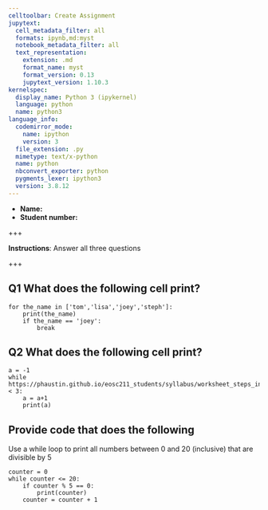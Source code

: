 ```yaml
---
celltoolbar: Create Assignment
jupytext:
  cell_metadata_filter: all
  formats: ipynb,md:myst
  notebook_metadata_filter: all
  text_representation:
    extension: .md
    format_name: myst
    format_version: 0.13
    jupytext_version: 1.10.3
kernelspec:
  display_name: Python 3 (ipykernel)
  language: python
  name: python3
language_info:
  codemirror_mode:
    name: ipython
    version: 3
  file_extension: .py
  mimetype: text/x-python
  name: python
  nbconvert_exporter: python
  pygments_lexer: ipython3
  version: 3.8.12
---
```


- **Name:**
- **Student number:**

+++

**Instructions**:  Answer all three questions

+++

## Q1  What does the following cell print?

```{code-cell} ipython3
for the_name in ['tom','lisa','joey','steph']:
    print(the_name)
    if the_name == 'joey':
        break
```

## Q2 What does the following cell print?

```{code-cell} ipython3
a = -1
while https://phaustin.github.io/eosc211_students/syllabus/worksheet_steps_in_problem_solving.htmla < 3:
    a = a+1
    print(a)
```

## Provide code that does the following

Use a while loop to print all numbers between 0 and 20 (inclusive) that
are divisible by 5

```{code-cell} ipython3
counter = 0
while counter <= 20:
    if counter % 5 == 0:
        print(counter)
    counter = counter + 1
```
